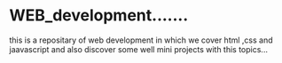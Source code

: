 # WEB_development.......
this is a repositary of web development in which we cover html ,css and jaavascript and also discover some well mini projects with this topics...

